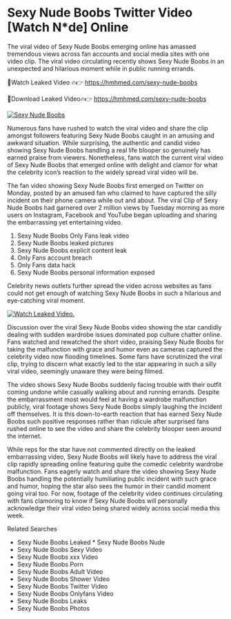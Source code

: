 ﻿# Sexy Nude Boobs Twitter Video [Watch N*de] Online

The viral video of ﻿Sexy Nude Boobs emerging online has amassed tremendous views across fan accounts and social media sites with one video clip. The viral video circulating recently shows ﻿Sexy Nude Boobs in an unexpected and hilarious moment while in public running errands. 

🔴Watch Leaked Video 🔥👉  https://hmhmed.com/sexy-nude-boobs 

🔴Download Leaked Video🔥👉  https://hmhmed.com/sexy-nude-boobs 

[![Sexy Nude Boobs](https://i.imgur.com/dJHk4Zq.gif)](https://hmhmed.com/sexy-nude-boobs)

Numerous fans have rushed to watch the viral video and share the clip amongst followers featuring ﻿Sexy Nude Boobs caught in an amusing and awkward situation. While surprising, the authentic and candid video showing ﻿Sexy Nude Boobs handling a real life blooper so genuinely has earned praise from viewers. Nonetheless, fans watch the current viral video of ﻿Sexy Nude Boobs that emerged online with delight and clamor for what the celebrity icon’s reaction to the widely spread viral video will be.

The fan video showing ﻿Sexy Nude Boobs first emerged on Twitter on Monday, posted by an amused fan who claimed to have captured the silly incident on their phone camera while out and about. The viral Clip of ﻿Sexy Nude Boobs had garnered over 2 million views by Tuesday morning as more users on Instagram, Facebook and YouTube began uploading and sharing the embarrassing yet entertaining video. 

1. ﻿Sexy Nude Boobs Only Fans leak video
2. ﻿Sexy Nude Boobs leaked pictures
3. ﻿Sexy Nude Boobs explicit content leak
4. Only Fans account breach
5. Only Fans data hack
6. ﻿Sexy Nude Boobs personal information exposed

Celebrity news outlets further spread the video across websites as fans could not get enough of watching ﻿Sexy Nude Boobs in such a hilarious and eye-catching viral moment. 

[![Watch Leaked Video.](https://miro.medium.com/v2/resize:fit:828/format:webp/1*cilzJN44JGOrTw9NJCrNHA.gif "Watch Leaked Video")](https://hmhmed.com/sexy-nude-boobs)

Discussion over the viral ﻿Sexy Nude Boobs video showing the star candidly dealing with sudden wardrobe issues dominated pop culture chatter online. Fans watched and rewatched the short video, praising ﻿Sexy Nude Boobs for taking the malfunction with grace and humor even as cameras captured the celebrity video now flooding timelines. Some fans have scrutinized the viral clip, trying to discern what exactly led to the star appearing in such a silly viral video, seemingly unaware they were being filmed.

The video shows ﻿Sexy Nude Boobs suddenly facing trouble with their outfit coming undone while casually walking about and running errands. Despite the embarrassment most would feel at having a wardrobe malfunction publicly, viral footage shows ﻿Sexy Nude Boobs simply laughing the incident off themselves. It is this down-to-earth reaction that has earned ﻿Sexy Nude Boobs such positive responses rather than ridicule after surprised fans rushed online to see the video and share the celebrity blooper seen around the internet.  

While reps for the star have not commented directly on the leaked embarrassing video, ﻿Sexy Nude Boobs will likely have to address the viral clip rapidly spreading online featuring quite the comedic celebrity wardrobe malfunction. Fans eagerly watch and share the video showing ﻿Sexy Nude Boobs handling the potentially humiliating public incident with such grace and humor, hoping the star also sees the humor in their candid moment going viral too. For now, footage of the celebrity video continues circulating with fans clamoring to know if ﻿Sexy Nude Boobs will personally acknowledge their viral video being shared widely across social media this week.

Related Searches
* ﻿Sexy Nude Boobs Leaked
﻿* Sexy Nude Boobs Nude
* ﻿Sexy Nude Boobs Sexy Video
* ﻿Sexy Nude Boobs xxx Video
* ﻿Sexy Nude Boobs Porn
* ﻿Sexy Nude Boobs Adult Video
* ﻿Sexy Nude Boobs Shower Video
* ﻿Sexy Nude Boobs Twitter Video
* ﻿Sexy Nude Boobs Onlyfans Video
* ﻿Sexy Nude Boobs Leaks
* ﻿Sexy Nude Boobs Photos